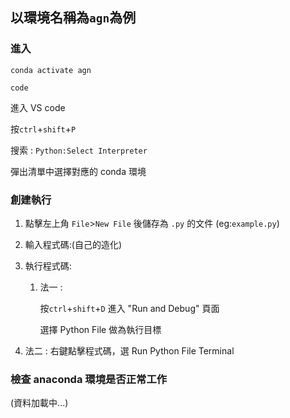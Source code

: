 ## 以環境名稱為`agn`為例
### 進入
```
conda activate agn
```
```
code
```

進入 VS code

按`ctrl`+`shift`+`P`

搜索 : `Python:Select Interpreter`

彈出清單中選擇對應的 conda 環境

### 創建執行
1. 點擊左上角 `File`>`New File` 後儲存為 `.py` 的文件 (eg:`example.py`)

2. 輸入程式碼:(自己的造化)

3. 執行程式碼:

   1. 法一 :

      按`ctrl`+`shift`+`D` 進入 "Run and Debug" 頁面

      選擇 Python File 做為執行目標
 2. 法二 :
    右鍵點擊程式碼，選 Run Python File Terminal

### 檢查 anaconda 環境是否正常工作
(資料加載中...)
